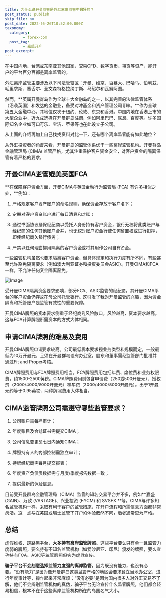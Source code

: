 ```yaml
---
title: 为什么说开曼监管是外汇离岸监管中最好的？
post_status: publish
skip_file: no
post_date: 2022-05-26T10:52:00.000Z
taxonomy:
  category:
        - forex-com
  post_tag:
        - 嘉盛开户
post_excerpt: 
---
```

在中国内地、台湾或东南亚其他国家，交易CFD、数字货币、期货等资产，能开户的平台百分百都是离岸监管的。

外汇离岸监管主要涉及以下司法管辖区：开曼、维京、百慕大、巴哈马、伯利兹、毛里求斯、塞舌尔、圣文森特格拉纳丁斯、马绍尔和瓦努阿图。

然而，**英属开曼群岛作为全球十大金融岛屿之一，以其完善的法律监管体系（沿袭英国）和发达的金融业，备受对冲基金和资产管理公司青睐。**作为全球第五大金融中心，其地位仅次于纽约、伦敦、东京和香港。中国内地在香港上市的大型企业中，近九成选择在开曼群岛注册，例如阿里巴巴、联想、百度等。许多国际知名企业如可口可乐、宝洁、苹果等也在此设立子公司。

从上面的介绍再加上自己找找资料对比一下，还有哪个离岸监管能有如此地位？

从外汇投资者的角度来看，开曼群岛的监管体系优于一些离岸监管机构。开曼群岛金融管理局 (CIMA) 监管严格，尤其注重保护客户资金安全，对客户资金的隔离保管有着严格的要求。

## 开曼CIMA监管媲美英国FCA

**在保障客户资金方面，开曼CIMA与英国金融行为监管局 (FCA) 有许多相似之处，**例如：

1. 严格规定客户资产账户的命名规则，确保资金存放于客户名下；

1. 定期对客户资金账户进行每日清算和对账；

1. 通过书面协议确保经纪商以受托人身份持有客户资金，银行无权将此类账户与经纪商的任何其他账户合并，也无权对账户资金行使任何留置权或进行扣押，即使经纪商欠银行债务；

1. 严禁以任何理由挪用隔离的客户资金或将其用作公司自有资金。

一些监管机构虽然也要求隔离客户资金，但具体规定和执行力度有所不同，有些甚至允许豁免隔离要求（例如澳大利亚证券和投资委员会ASIC）。开曼CIMA和FCA一样，不允许任何资金隔离豁免。

![Image](https://prod-files-secure.s3.us-west-2.amazonaws.com/39ed1227-6d7d-4570-be36-9ccd4a2c4241/bd849744-3fcb-4a37-8312-357962c8f065/image.png?X-Amz-Algorithm=AWS4-HMAC-SHA256&X-Amz-Content-Sha256=UNSIGNED-PAYLOAD&X-Amz-Credential=ASIAZI2LB466YLLP6MCU%2F20250421%2Fus-west-2%2Fs3%2Faws4_request&X-Amz-Date=20250421T161346Z&X-Amz-Expires=3600&X-Amz-Security-Token=IQoJb3JpZ2luX2VjEDgaCXVzLXdlc3QtMiJGMEQCIERM8HadtXZRHnBcEVZ9sf7qnLvGi%2F8RkZxbNVChlwIRAiA0JQWtmFuQY4okVHCS72MNJzwrJfhRqmgjF9yyt8qubiqIBAjB%2F%2F%2F%2F%2F%2F%2F%2F%2F%2F8BEAAaDDYzNzQyMzE4MzgwNSIMvjysGWPUIcQwKSZ1KtwDy8nVKZdWZXmfCRa8SBy1fDcTCpcZql8SIfBdZDWxvN2WU0b%2FAE%2BY4WikhLTpdH9aczyqW%2FS0972EppBcKvlail9uHkb3MUWy%2F9xnt1xQsZH2zDDFSIhezGAyk3XglJZUH0S61R7DGCPClrwQfAzpMfLk0N0sQV%2BIhRB9SuL3OIQgWbBMVxgZJJsklYRsOtWEWrzCW9hd4H51DDX27odxeAdRy3w7fqjlkAmqMZuevuLOU6Io%2BF8P5IZNNmt8T2fVwcl%2BtMzCIGVfc615qHIAmRi%2BTRS8ZQ4aANKC0MhPMGNxW06vVOxlw0H%2FgXqZ9JmSu7QkBvqeamGe5dYW%2BXEziPlpfQiPkQ3jpyWJkHIQnSi8d2lmEXvqboX%2F9%2BNGZ0uYRjnjxWq8zwWDaoE3v50hQMykgMhWT3dYhx2r6gtdEJ7z1oPTm2ev1R2Zy9Jr313Dk3RMpFV1axXlQrSOvMmTPQ7xPI6Bpfw0qG%2FwlShDHh%2BCEwX3vGkyQKKHYImTV80T00RSzh5Frsi9SVAX3xYCk2Y9frALj9MQSN8%2FBKoT64KsCfleCbkeHjiGkuzTPdipxsEiqnqBauYG0G5kM%2F6STnLsLTRShcnenr30mFf6GURYl9IOdftomp3oghAw7NCZwAY6pgEnQxsSJhXpUOAyUHs%2FsMjgP9PTSff44m0kOs3ao8jQRRkjlpS2T5Keuxq4D1nAOXe4bMp49MuEQEb0N87n48rGYXjA0lwFnKiwr%2BEV3fCq5TTpa2jBvul0QQdYvw0nYUqsoQV6mtJG6CS8RMRRtOQH%2F%2BnMv78XEswEVmFE5%2B4dde20P3blEgoSeT9HELP51qOxJK9VmX2me8lIbhQLLMaC3LBS%2FEfs&X-Amz-Signature=cdee0c34f094922992497664f18f70d79eb36caccf7199109da162d7bd19c95a&X-Amz-SignedHeaders=host&x-id=GetObject)

受开曼CIMA隔离资金要求影响，部分FCA、ASIC监管的经纪商，其开曼CIMA平台的客户资金仍存放在母公司托管银行。这引发了我对开曼监管的兴趣，因为资金隔离和托管账户是监管有效性的重要保障。

开曼CIMA牌照的资本要求侧重于经纪商的风险敞口，风险越高，资本要求越高。这与FCA计算牌照所需资本的方式大体相同。

## **申请CIMA牌照的难易及费用**

开曼CIMA牌照申请要求较高。公司最低资本要求视业务类型和规模而定，一般最低为10万开曼元，且须在开曼群岛设有办公室，股东和董事需经监管部门批准并通过Fit and Proper考核。

CIMA牌照费用与FCA牌照费用相当。FCA牌照费用包括年费、席位费和业务权限费，约1500-2500英镑。CIMA牌照费用则包含申请费（250或500开曼元）、授权费（2000/4000/8000开曼元）和年费（2000/4000/8000开曼元）。由于1开曼元约等于0.95英镑，两种牌照费用大体相当。

## CIMA监管牌照公司需遵守哪些监管要求？

1. 公司账户需每年审计；

1. 年度账目及合规证书需提交CIMA；

1. 公司信息变更须七日内通知CIMA；

1. 牌照持有人的内部控制需独立审计；

1. 持牌经纪商需每月提交报表；

1. 年度资产负债表数据需与月度/季度报告数据一致；

1. 提供最新的保险信息。

目前受开曼群岛金融管理局（CIMA）监管的知名交易平台并不多，例如**嘉盛 (GAIN)、万致 (VANTAGE)、兴业投资 (HYCM) 和 SVSFX **等。CIMA与许多知名监管机构一样，采取有利于客户的监管措施，在开户流程和所需信息方面都非常灵活。这一点与在英国或瑞士监管下开户的体验截然不同，后者通常更为严格。

## 总结

虚假维权、跑路黑平台，**大多持有离岸监管牌照**。这些平台要么只有单一且监管力度弱的牌照，要么持有不知名监管机构（如爱沙尼亚、印尼）颁发的牌照，要么宣称持有FCA、ASIC等监管牌照但实为虚假宣传。

**骗子平台不会刻意选择监管力度强的离岸监管**，因为既没有能力，也没有必要。“没有能力”是因为像开曼群岛这类监管严格的地区会要求设立当地办公室、进行年度审计等，操作起来非常麻烦；“没有必要”是因为国内很多人对外汇交易不了解，他们不会辨别监管机构的真伪，骗子平台无论宣传什么监管牌照，他们都会轻易相信，根本不在乎这些离岸监管机构所在的岛国名气大小。